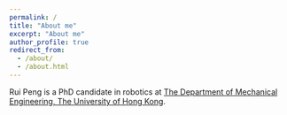 ```yaml
---
permalink: /
title: "About me"
excerpt: "About me"
author_profile: true
redirect_from: 
  - /about/
  - /about.html
---
```


Rui Peng is a PhD candidate in robotics at [The Department of Mechanical Engineering, The University of Hong Kong](https://www.mech.hku.hk/).


